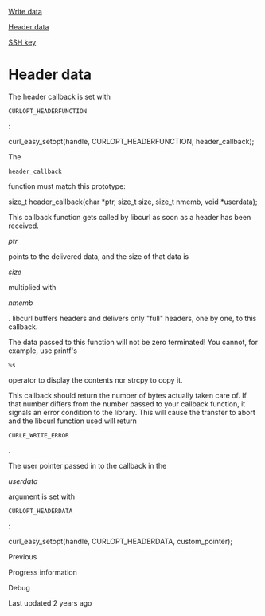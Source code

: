 <a href="write.html" class="navButton-94f2579c--pageItemWithChildrenNested-2c5d8183--navButtonClickable-161b88ca">

<span class="text-4505230f--UIH300-2063425d--textContentFamily-49a318e1--navButtonLabel-14a4968f">Write data</span>

</a>

<a href="header.html" class="navButton-94f2579c--pageItemWithChildrenNested-2c5d8183--navButtonClickable-161b88ca--navButtonOpened-6a88552e">

<span class="text-4505230f--UIH300-2063425d--textContentFamily-49a318e1--navButtonLabel-14a4968f">Header data</span>

</a>

<a href="sshkey.html" class="navButton-94f2579c--pageItemWithChildrenNested-2c5d8183--navButtonClickable-161b88ca">

<span class="text-4505230f--UIH300-2063425d--textContentFamily-49a318e1--navButtonLabel-14a4968f">SSH key</span>

</a>

# <span class="text-4505230f--DisplayH900-bfb998fa--textContentFamily-49a318e1">Header data</span>

<span class="text-4505230f--UIH300-2063425d--textUIFamily-5ebd8e40--text-8ee2c8b2">

</span>

<span class="text-4505230f--TextH400-3033861f--textContentFamily-49a318e1">

<span data-key="15d1553a0d5545a78dcd38431a5272ff">

<span data-offset-key="15d1553a0d5545a78dcd38431a5272ff:0">The header callback is set with </span>

<span data-offset-key="15d1553a0d5545a78dcd38431a5272ff:1">`CURLOPT_HEADERFUNCTION`</span>

<span data-offset-key="15d1553a0d5545a78dcd38431a5272ff:2">:</span>

</span>

</span>    curl_easy_setopt(handle, CURLOPT_HEADERFUNCTION, header_callback);<span class="text-4505230f--TextH400-3033861f--textContentFamily-49a318e1">

<span data-key="c506d581dccc4dceb9804d45d06f7453">

<span data-offset-key="c506d581dccc4dceb9804d45d06f7453:0">The </span>

<span data-offset-key="c506d581dccc4dceb9804d45d06f7453:1">`header_callback`</span>

<span data-offset-key="c506d581dccc4dceb9804d45d06f7453:2"> function must match this prototype:</span>

</span>

</span>    size_t header_callback(char *ptr, size_t size, size_t nmemb, void *userdata);<span class="text-4505230f--TextH400-3033861f--textContentFamily-49a318e1">

<span data-key="c78e5c696b394aea9c83420fbb13a7dc">

<span data-offset-key="c78e5c696b394aea9c83420fbb13a7dc:0">This callback function gets called by libcurl as soon as a header has been received. </span>

<span data-offset-key="c78e5c696b394aea9c83420fbb13a7dc:1">_ptr_</span>

<span data-offset-key="c78e5c696b394aea9c83420fbb13a7dc:2"> points to the delivered data, and the size of that data is </span>

<span data-offset-key="c78e5c696b394aea9c83420fbb13a7dc:3">_size_</span>

<span data-offset-key="c78e5c696b394aea9c83420fbb13a7dc:4"> multiplied with </span>

<span data-offset-key="c78e5c696b394aea9c83420fbb13a7dc:5">_nmemb_</span>

<span data-offset-key="c78e5c696b394aea9c83420fbb13a7dc:6">. libcurl buffers headers and delivers only "full" headers, one by one, to this callback.</span>

</span>

</span>

<span class="text-4505230f--TextH400-3033861f--textContentFamily-49a318e1">

<span data-key="39605924e9c841d6a09df78edea77c19">

<span data-offset-key="39605924e9c841d6a09df78edea77c19:0">The data passed to this function will not be zero terminated! You cannot, for example, use printf's </span>

<span data-offset-key="39605924e9c841d6a09df78edea77c19:1">`%s`</span>

<span data-offset-key="39605924e9c841d6a09df78edea77c19:2"> operator to display the contents nor strcpy to copy it.</span>

</span>

</span>

<span class="text-4505230f--TextH400-3033861f--textContentFamily-49a318e1">

<span data-key="ac98f13110964ca48c13b0cc7c78bf15">

<span data-offset-key="ac98f13110964ca48c13b0cc7c78bf15:0">This callback should return the number of bytes actually taken care of. If that number differs from the number passed to your callback function, it signals an error condition to the library. This will cause the transfer to abort and the libcurl function used will return </span>

<span data-offset-key="ac98f13110964ca48c13b0cc7c78bf15:1">`CURLE_WRITE_ERROR`</span>

<span data-offset-key="ac98f13110964ca48c13b0cc7c78bf15:2">.</span>

</span>

</span>

<span class="text-4505230f--TextH400-3033861f--textContentFamily-49a318e1">

<span data-key="fabb88d198ad4aaa98a764295b2d0b26">

<span data-offset-key="fabb88d198ad4aaa98a764295b2d0b26:0">The user pointer passed in to the callback in the </span>

<span data-offset-key="fabb88d198ad4aaa98a764295b2d0b26:1">_userdata_</span>

<span data-offset-key="fabb88d198ad4aaa98a764295b2d0b26:2"> argument is set with </span>

<span data-offset-key="fabb88d198ad4aaa98a764295b2d0b26:3">`CURLOPT_HEADERDATA`</span>

<span data-offset-key="fabb88d198ad4aaa98a764295b2d0b26:4">:</span>

</span>

</span>    curl_easy_setopt(handle, CURLOPT_HEADERDATA, custom_pointer);<a href="progress.html" class="reset-3c756112--card-6570f064--whiteCard-fff091a4--cardPrevious-56a5e674">

</a>

<span class="text-4505230f--TextH200-a3425406--textContentFamily-49a318e1">Previous</span>

<span class="text-4505230f--UIH400-4e41e82a--textContentFamily-49a318e1">Progress information</span>

<a href="debug.html" class="reset-3c756112--card-6570f064--whiteCard-fff091a4--cardNext-19241c42">

</a>

<span class="text-4505230f--UIH400-4e41e82a--textContentFamily-49a318e1">Debug</span>

<span class="text-4505230f--TextH200-a3425406--textContentFamily-49a318e1">Last updated 2 years ago</span>
